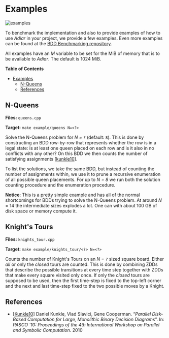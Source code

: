# Examples
![examples](https://github.com/SSoelvsten/adiar/workflows/examples/badge.svg?branch=main)

To benchmark the implementation and also to provide examples of how to use
*Adiar* in your project, we provide a few examples. Even more examples can be
found at the [BDD Benchmarking repository](https://github.com/SSoelvsten/bdd-benchmark).

All examples have an *M* variable to be set for the MiB of memory that is to be
available to *Adiar*. The default is 1024 MiB.

<!-- markdown-toc start - Don't edit this section. Run M-x markdown-toc-refresh-toc -->
**Table of Contents**

- [Examples](#examples)
    - [N-Queens](#n-queens)
    - [References](#references)

<!-- markdown-toc end -->

## N-Queens

**Files:** `queens.cpp`

**Target:** `make example/queens N=<?>`

Solve the N-Queens problem for *N = `?`* (default: `8`). This is done by
constructing an BDD row-by-row that represents whether the row is in a legal
state: is at least one queen placed on each row and is it also in no conflicts
with any other? On this BDD we then counts the number of satisfying
assignments [[kunkle10](#references)].

To list the solutions, we take the same BDD, but instead of counting the number
of assignments within, we use it to prune a recursive enumeration of all
possible queen placements. For up to *N = 8* we run both the solution counting
procedure and the enumeration procedure.

**Notice**: This is a pretty simple example and has all of the normal
shortcomings for BDDs trying to solve the N-Queens problem. At around *N* = 14
the intermediate sizes explodes a lot. One can with about 100 GB of disk space
or memory compute it.

## Knight's Tours

**Files:** `knights_tour.cpp`

**Target:** `make example/knights_tour/<?> N=<?>`

Counts the number of Knight's Tours on an *N = `?`* sized square board. Either
*all* or only the *closed* tours are counted. This is done by combining ZDDs
that describe the possible transitions at every time step together with ZDDs
that make every square visited only once. If only the *closed* tours are
supposed to be used, then the first time-step is fixed to the top-left corner
and the next and last time-step fixed to the two possible moves by a Knight.

## References

- [[Kunkle10](https://dl.acm.org/doi/abs/10.1145/1837210.1837222)] Daniel
  Kunkle, Vlad Slavici, Gene Cooperman. “*Parallel Disk-Based Computation for
  Large, Monolithic Binary Decision Diagrams*”. In: *PASCO '10: Proceedings of
  the 4th International Workshop on Parallel and Symbolic Computation*. 2010
